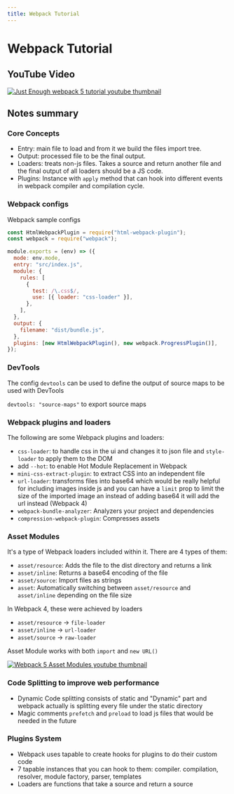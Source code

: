 ```yaml
---
title: Webpack Tutorial
---
```


# Webpack Tutorial

## YouTube Video

[![Just Enough webpack 5 tutorial youtube thumbnail](http://img.youtube.com/vi/07L5aVHpLVw/0.jpg)](http://www.youtube.com/watch?v=07L5aVHpLVw "Just Enough: Webpack 5 tutorial")

## Notes summary

### Core Concepts

- Entry: main file to load and from it we build the files import tree.
- Output: processed file to be the final output.
- Loaders: treats non-js files. Takes a source and return another file and the final output of all loaders should be a
  JS code.
- Plugins: Instance with `apply` method that can hook into different events in webpack compiler and compilation cycle.

### Webpack configs

Webpack sample configs

```js
const HtmlWebpackPlugin = require("html-webpack-plugin");
const webpack = require("webpack");

module.exports = (env) => ({
  mode: env.mode,
  entry: "src/index.js",
  module: {
    rules: [
      {
        test: /\.css$/,
        use: [{ loader: "css-loader" }],
      },
    ],
  },
  output: {
    filename: "dist/bundle.js",
  },
  plugins: [new HtmlWebpackPlugin(), new webpack.ProgressPlugin()],
});
```

### DevTools

The config `devtools` can be used to define the output of source maps to be used with DevTools

`devtools: "source-maps"` to export source maps

### Webpack plugins and loaders

The following are some Webpack plugins and loaders:

- `css-loader`: to handle css in the ui and changes it to json file and `style-loader` to apply them to the DOM
- add `--hot`: to enable Hot Module Replacement in Webpack
- `mini-css-extract-plugin`: to extract CSS into an independent file
- `url-loader`: transforms files into base64 which would be really helpful for including images inside js and you can
  have a `limit` prop to limit the size of the imported image an instead of adding base64 it will add the url instead
  (Webpack 4)
- `webpack-bundle-analyzer`: Analyzers your project and dependencies
- `compression-webpack-plugin`: Compresses assets

### Asset Modules

It's a type of Webpack loaders included within it. There are 4 types of them:

- `asset/resource`: Adds the file to the dist directory and returns a link
- `asset/inline`: Returns a base64 encoding of the file
- `asset/source`: Import files as strings
- `asset`: Automatically switching between `asset/resource` and `asset/inline` depending on the file size

In Webpack 4, these were achieved by loaders

- `asset/resource` -> `file-loader`
- `asset/inline` -> `url-loader`
- `asset/source` -> `raw-loader`

Asset Module works with both `import` and `new URL()`

[![Webpack 5 Asset Modules youtube thumbnail](http://img.youtube.com/vi/ozVpfLNr0lY/0.jpg)](http://www.youtube.com/watch?v=ozVpfLNr0lY "Webpack 5 Asset Modules")

### Code Splitting to improve web performance

- Dynamic Code splitting consists of static and "Dynamic" part and webpack actually is splitting every file under the
  static directory
- Magic comments `prefetch` and `preload` to load js files that would be needed in the future

### Plugins System

- Webpack uses tapable to create hooks for plugins to do their custom code
- 7 tapable instances that you can hook to them: compiler. compilation, resolver, module factory, parser, templates
- Loaders are functions that take a source and return a source
